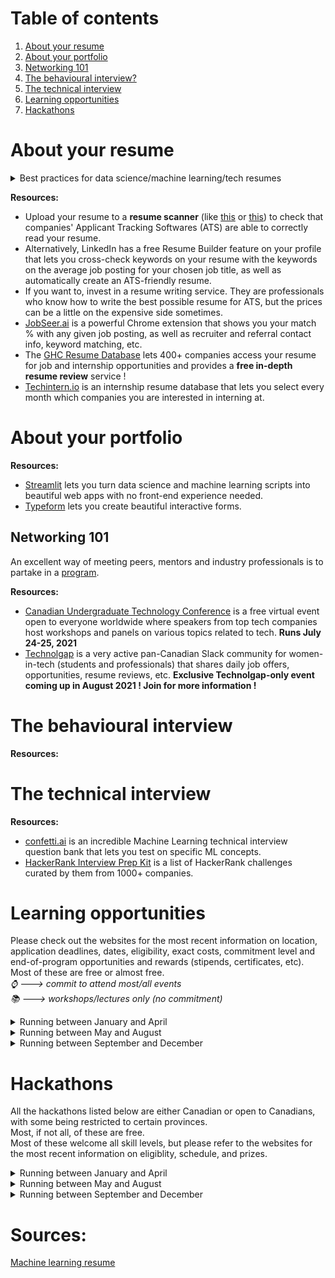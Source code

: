 # Table of contents
1. [About your resume](https://github.com/nadiaenh/cheatsheet/blob/main/career%20and%20personal%20development.md#about-your-resume)  
2. [About your portfolio](https://github.com/nadiaenh/cheatsheet/blob/main/career%20and%20personal%20development.md#about-your-portfolio)
3. [Networking 101](https://github.com/nadiaenh/cheatsheet/blob/main/career%20and%20personal%20development.md#networking-101)
4. [The behavioural interview?](https://github.com/nadiaenh/cheatsheet/blob/main/career%20and%20personal%20development.md#the-behavioural-interview)
5. [The technical interview](https://github.com/nadiaenh/cheatsheet/blob/main/career%20and%20personal%20development.md#the-technical-interview)
6. [Learning opportunities](https://github.com/nadiaenh/cheatsheet/blob/main/career%20and%20personal%20development.md#learning-opportunities)
7. [Hackathons](https://github.com/nadiaenh/cheatsheet/blob/main/career%20and%20personal%20development.md#hackathons)

# About your resume

<details>
   <summary> Best practices for data science/machine learning/tech resumes </summary>

**Formatting:**  
- Calibri or Didot font
- Size 11-12 for text, 13-14 for headings
- Line-spacing of 1 to 1.15
- Margins of 1 inch on all sides
- .doc is more parseable by Applicant Tracking Softwares
- 1-column resumes are also more parseable

**Header section:**
- Include your correct, most up-to-date contact information. Double-check it.
- Include a link to your LinkedIn and portfolio/GitHub if you have them (you probably should).

**Summary section:** 
- Start with an adjective + job title + years of experience + area of experience (i.e "Resourceful data scientist with 3 years of experience in predictive modeling").
- If you don't have years of experience, describe your goal instead (i.e "Seeking to improve machine learning models at FutureEmployer").
- End with a few of your best achievements (i.e "At PastEmployer, improved forecast accuracy by 34%").
- Try to use less adjectives overall and more numbers (persuading vs convincing a recruiter).

**Experience section:** 
- Put it before education if you have extensive work experience.
- Your most recent experience appears first.
- Use 3-5 bullet points for each job.
- List your responsibilities for each job you had, but more importantly your *achievements* (i.e "improved forecast accuracy by 34%").
- Use precise action verbs like "designed", "optimized", "predicted" instead of "responsible for" and "handled".
- Say precisely what technique(s) you used (i.e "logistic regression model" instead of just "data modeling").
- Numbers ! Numbers ! Numbers ! Try to add numbers to each bullet point. By how many % did you improve accuracy ? 
How much money/time did you save ? How many procedures did you optimize ?

**Education section:**  
- Put it before your work experience if you're a new graduate.
- List relevant awards, clubs, and activities you did in school.
- Mention that you *excelled* in any courses you did great in.
- Mention quality school projects and research papers if you have any.

**Projects section:** (optional)
- If you have any clean, well-documented projects, showcase them.  

**Skills:**
- Include all keywords in the job description that apply to you. This is important for ATS keyword scanning.
- Do *NOT* forget soft skills : use the ones that are in the job description.
   
</details>

**Resources:**
- Upload your resume to a **resume scanner** (like [this](https://www.jobscan.co/) or [this](https://cultivatedculture.com/resume-scanner/)) to check that companies' Applicant Tracking Softwares (ATS) are able to correctly read your resume. 
- Alternatively, LinkedIn has a free Resume Builder feature on your profile that lets you cross-check keywords on your resume with the keywords on the average job posting 
for your chosen job title, as well as automatically create an ATS-friendly resume.  
- If you want to, invest in a resume writing service. They are professionals who know how to write the best possible resume for ATS, but the prices can be a little on 
the expensive side sometimes.
- [JobSeer.ai](https://jobseer.ai/) is a powerful Chrome extension that shows you your match % with any given job posting, as well as recruiter and referral contact info, 
keyword matching, etc.
- The [GHC Resume Database](https://ghc.anitab.org/attend/resume-database) lets 400+ companies access your resume for job and internship opportunities and provides a **free in-depth resume review** service !
- [Techintern.io](https://www.techintern.io/student) is an internship resume database that lets you select every month which companies you are interested in interning at.

# About your portfolio

**Resources:**  
* [Streamlit](https://streamlit.io/) lets you turn data science and machine learning scripts into beautiful web apps with no front-end experience needed.
* [Typeform](https://www.typeform.com/) lets you create beautiful interactive forms.

## Networking 101

An excellent way of meeting peers, mentors and industry professionals is to partake in a [program](https://github.com/nadiaenh/cheatsheet/blob/main/career%20and%20personal%20development.md#learning-opportunities). 

**Resources:**
* [Canadian Undergraduate Technology Conference](https://cutc.ca/) is a free virtual event open to everyone worldwide where speakers from top tech companies host workshops and panels on various topics related to tech. **Runs July 24-25, 2021**
* [Technolgap](https://tinyurl.com/join-technolgap) is a very active pan-Canadian Slack community for women-in-tech (students and professionals) that shares daily job offers, opportunities, resume reviews, etc. **Exclusive Technolgap-only event coming up in August 2021 ! Join for more information !**

# The behavioural interview

**Resources:**  

# The technical interview

**Resources:**  
* [confetti.ai](https://www.confetti.ai/) is an incredible Machine Learning technical interview question bank that lets you test on specific ML concepts. 
* [HackerRank Interview Prep Kit](https://www.hackerrank.com/interview/interview-preparation-kit) is a list of HackerRank challenges curated by them from 1000+ companies.  

# Learning opportunities
Please check out the websites for the most recent information on location, application deadlines, dates, eligibility, exact costs, commitment level and end-of-program opportunities and rewards (stipends, certificates, etc). Most of these are free or almost free.  
*:watch: ---> commit to attend most/all events  
:books: ---> workshops/lectures only (no commitment)*

<details>
  <summary> Running between January and April </summary>  
  
* [AI Launch Lab R&D Program](https://launchlab.ai/rd-program/) is a research and development program that has you working on a real-world AI projects. **Runs Jan-Mar, :watch:**
* [IVADO/Mila Deep Learning School](https://ivado.ca/evenements/6th-ivado-mila-deep-learning-school/) is a 5-week intermediate level artificial intelligence program aimed at people who have a basic background in Python and mathematics. **Runs Mar 25-Apr 29th 2021, $, :watch:**

 </details>

<details>
  <summary> Running between May and August </summary>  
  
* [InternHacks](https://internhacks.com/) is a cross between an internship and a hackathon sponsored by major tech companies. **Runs May-Jul, :watch:**
* [AI4Good Lab](https://www.ai4goodlab.com/) is a 7-week women-only introduction to machine learning and artificial intelligence program concluding in a 3-week team project that lets you make valuable connections and is an excellent springboard into the world of ML/AI. **Runs May-June, :watch:**
* [AI Launch Lab R&D Program](https://launchlab.ai/rd-program/) is a research and development program that has you working on a real-world AI projects. **Runs Jun-Aug, :watch:**
* [URx Talent Development Program](https://onereq.com/urx/talent-development-program/) is a series of workshops designed to help you start your career in tech. **Runs Jun-Aug, :books:**
* [IVADO's Problem Solving Workshop](http://crm.umontreal.ca/probindustrielsEn2021/) is a 4-day workshop to solve real-world problems for large corporations such as Air Canada and National Bank of Canada. **Runs Aug 23-27th 2021, :watch:**
  
</details>

<details>
  <summary> Running between September and December </summary>  
  
* [DS4A/Women](https://www.correlation-one.com/data-science-for-all-women) is a virtual 7-week Data Science program for women that teaches you real-world data analysis skills  concluding with a team project, and lets you network and be matched with a mentor. **Runs Sep-Oct, :watch:**
* [AI Launch Lab R&D Program](https://launchlab.ai/rd-program/) is a research and development program that has you working on a real-world AI projects. **Runs Sep-Nov, :watch:**
  
</details>

# Hackathons
All the hackathons listed below are either Canadian or open to Canadians, with some being restricted to certain provinces.  
Most, if not all, of these are free.  
Most of these welcome all skill levels, but please refer to the websites for the most recent information on eligiblity, schedule, and prizes.

<details>
  <summary> Running between January and April </summary>  
  
* [SheHacks](https://shehacks.ca/) is Canada's largest 36-hour hackathon for women-identifying people of all skill levels. **Runs Jan 8-10th, 2021**
* [MLH Local Hack Day: Build](https://localhackday.mlh.io/) is a celebration of hacking where you complete weekly and daily challenges to gain points 
  and then build something at one of the partner hackathons. **Runs Jan 10-18th, 2021**
* [ElleHacks](https://ellehacks.com/) is a student-led women-only 36-hour hackathon for all skill levels. **Runs Jan 15-17th, 2021**
* [McHacks](https://mchacks.ca/) is McGill University's 36-hour global collegiate hackathon for all skill levels. **Runs Jan 29-31st, 2021**
* [MLH Local Hack Day: Share](https://localhackday.mlh.io/) is a celebration of sharing everything you’ve learned as a hacker by completing weekly and 
  daily challenges at all skill levels to gain points. **Runs Mar 28th-Apr 5th, 2021**

</details>
 
<details>
  <summary> Running between May and August </summary>  

* [InternHacks](https://internhacks.com/) is a cross between an internship and a hackathon sponsored by major tech companies. **Runs May-Jul, 2021**
* [natHACKS](https://natuab.ca/event/nathack) is Alberta’s 64-hour inaugural brain-computer interface hackathon. **Runs Jul 30th-Aug 2nd, 2021**
* [TechNova](https://www.itstechnova.org/) is UWaterloo's first global women-in-tech hackathon, featuring a 3-day workshop period followed by the 36-hour hackathon and concluding with a 5-day networking period. **Runs Aug 24-29th, 2021**

</details>

<details>
  <summary> Running between September and December </summary>  

* [Hack the North](https://hackthenorth.com/) is Canada's biggest hackathon, where 3000+ students of all skill levels come together for 36 hours to build a project in teams of up to 4 people. **Runs Sept 17-19th 2021**

</details>

# Sources:
[Machine learning resume](https://zety.com/blog/machine-learning-resume-example)
